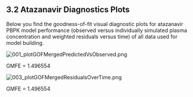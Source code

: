 ## 3.2 Atazanavir Diagnostics Plots
Below you find the goodness-of-fit visual diagnostic plots for atazanavir PBPK model performance (observed versus individually simulated plasma concentration and weighted residuals versus time) of all data used for model building.


![001_plotGOFMergedPredictedVsObserved.png](C:\Users\gemuh.AD-BAYER-CNB\Desktop\Markdown\Atazanavir\report-output\markdown_for_pdf\003_3_Results_and_Discussion\002_3_2_Atazanavir_Diagnostics_Plots\001_plotGOFMergedPredictedVsObserved.png)

GMFE = 1.496554 

![003_plotGOFMergedResidualsOverTime.png](C:\Users\gemuh.AD-BAYER-CNB\Desktop\Markdown\Atazanavir\report-output\markdown_for_pdf\003_3_Results_and_Discussion\002_3_2_Atazanavir_Diagnostics_Plots\003_plotGOFMergedResidualsOverTime.png)

GMFE = 1.496554 

